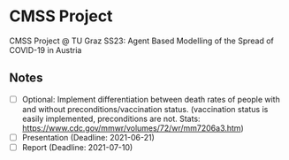 # CMSS Project
CMSS Project @ TU Graz SS23: Agent Based Modelling of the Spread of COVID-19 in Austria

## Notes
<!-- make checkboxes -->
- [ ] Optional: Implement differentiation between death rates of people with and without preconditions/vaccination status. (vaccination status is easily implemented, preconditions are not. Stats: https://www.cdc.gov/mmwr/volumes/72/wr/mm7206a3.htm)
- [ ] Presentation (Deadline: 2021-06-21)
- [ ] Report (Deadline: 2021-07-10)